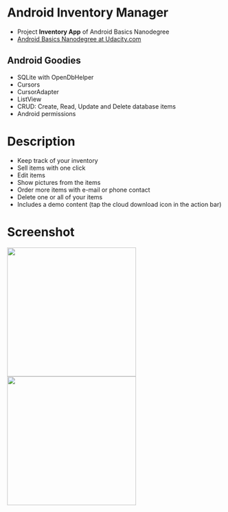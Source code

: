 # Android Inventory Manager

- Project **Inventory App** of Android Basics Nanodegree
- [Android Basics Nanodegree at Udacity.com](https://www.udacity.com/course/android-basics-nanodegree-by-google--nd803)

## Android Goodies

- SQLite with OpenDbHelper
- Cursors
- CursorAdapter
- ListView
- CRUD: Create, Read, Update and Delete database items
- Android permissions

# Description
- Keep track of your inventory
- Sell items with one click
- Edit items
- Show pictures from the items
- Order more items with e-mail or phone contact
- Delete one or all of your items
- Includes a demo content (tap the cloud download icon in the action bar)

# Screenshot
<img src="https://raw.githubusercontent.com/laramartin/android_inventory/master/device-2016-10-08-180530.png" width="300"/>
<img src="https://raw.githubusercontent.com/laramartin/android_inventory/master/device-2016-10-08-181147.png" width="300"/>
